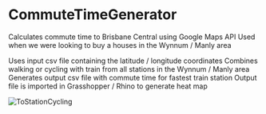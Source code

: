 # CommuteTimeGenerator
Calculates commute time to Brisbane Central using Google Maps API
Used when we were looking to buy a houses in the Wynnum / Manly area

Uses input csv file containing the latitude / longitude coordinates
Combines walking or cycling with train from all stations in the Wynnum / Manly area
Generates output csv file with commute time for fastest train station
Output file is imported in Grasshopper / Rhino to generate heat map

![ToStationCycling](https://github.com/EdwinFRL/CommuteTimeGenerator/assets/143245893/401912e4-479d-42cb-829e-37cf0d930343)
